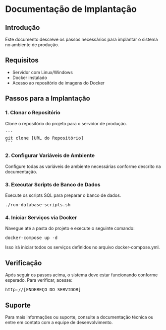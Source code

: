 # Documentação de Implantação

## Introdução

Este documento descreve os passos necessários para implantar o sistema no ambiente de produção.

## Requisitos

- Servidor com Linux/Windows
- Docker instalado
- Acesso ao repositório de imagens do Docker

## Passos para a Implantação

### 1. Clonar o Repositório

Clone o repositório do projeto para o servidor de produção.

<pre>
```
git clone [URL do Repositório]
```
</pre>

### 2. Configurar Variáveis de Ambiente

Configure todas as variáveis de ambiente necessárias conforme descrito na documentação.

### 3. Executar Scripts de Banco de Dados

Execute os scripts SQL para preparar o banco de dados.

<pre>
./run-database-scripts.sh
</pre>


### 4. Iniciar Serviços via Docker

Navegue até a pasta do projeto e execute o seguinte comando:

<pre>
docker-compose up -d
</pre>

Isso irá iniciar todos os serviços definidos no arquivo docker-compose.yml.

## Verificação

Após seguir os passos acima, o sistema deve estar funcionando conforme esperado. Para verificar, acesse:

<pre>
http://[ENDEREÇO DO SERVIDOR]
</pre>

## Suporte

Para mais informações ou suporte, consulte a documentação técnica ou entre em contato com a equipe de desenvolvimento.
